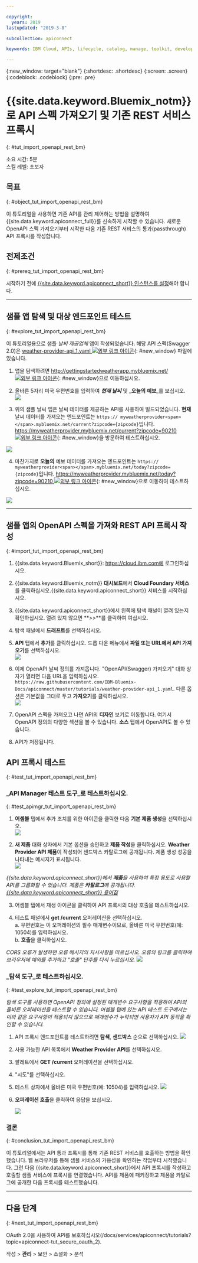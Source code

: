 ```yaml
---

copyright:
  years: 2019
lastupdated: "2019-3-8"

subcollection: apiconnect

keywords: IBM Cloud, APIs, lifecycle, catalog, manage, toolkit, develop, dev portal, tutorial

---
```


{:new_window: target="blank"}
{:shortdesc: .shortdesc}
{:screen: .screen}
{:codeblock: .codeblock}
{:pre: .pre}

# {{site.data.keyword.Bluemix_notm}}로 API 스펙 가져오기 및 기존 REST 서비스 프록시
{: #tut_import_openapi_rest_bm}

소요 시간: 5분  
스킬 레벨: 초보자  

## 목표
{: #object_tut_import_openapi_rest_bm}

이 튜토리얼을 사용하면 기존 API를 관리 제어하는 방법을 설명하여 {{site.data.keyword.apiconnect_full}}를 신속하게 시작할 수 있습니다. 새로운 OpenAPI 스펙 가져오기부터 시작한 다음 기존 REST 서비스의 통과(passthrough) API 프록시를 작성합니다.

## 전제조건
{: #prereq_tut_import_openapi_rest_bm}

시작하기 전에 [{{site.data.keyword.apiconnect_short}} 인스턴스를 설정](/docs/services/apiconnect/tutorials?topic=apiconnect-tut_prereq_set_up_apic_instance)해야 합니다.

---


## 샘플 앱 탐색 및 대상 엔드포인트 테스트
{: #explore_tut_import_openapi_rest_bm}

이 튜토리얼용으로 샘플 _날씨 제공업체_ 앱이 작성되었습니다. 해당 API 스펙(Swagger 2.0)은 [weather-provider-api_1.yaml ![외부 링크 아이콘](../icons/launch-glyph.svg "외부 링크 아이콘")](https://raw.githubusercontent.com/IBM-Bluemix-Docs/apiconnect/master/tutorials/weather-provider-api_1.yaml){: #new_window} 파일에 있습니다.

1. 앱을 탐색하려면 [http://gettingstartedweatherapp.mybluemix.net/ ![외부 링크 아이콘](../icons/launch-glyph.svg "외부 링크 아이콘")](http://gettingstartedweatherapp.mybluemix.net/){: #new_window}으로 이동하십시오.  
2. 올바른 5자리 미국 우편번호를 입력하여 _**현재 날씨**_ 및 _**오늘의 예보**_를 보십시오.  
![](images/explore-weatherapp-1.png)

3. 위의 샘플 날씨 앱은 날씨 데이터를 제공하는 API를 사용하여 빌드되었습니다. **현재** 날씨 데이터를 가져오는 엔드포인트는 `https:// myweatherprovider<span></span>.mybluemix.net/current?zipcode={zipcode}`입니다. [https://myweatherprovider.mybluemix.net/current?zipcode=90210 ![외부 링크 아이콘](../icons/launch-glyph.svg "외부 링크 아이콘")](https://myweatherprovider.mybluemix.net/current?zipcode=90210){: #new_window}을 방문하여 테스트하십시오.  

  ![](images/explore-weatherapp-2.png)

4. 마찬가지로 **오늘의** 예보 데이터를 가져오는 엔드포인트는 `https:// myweatherprovider<span></span>.mybluemix.net/today?zipcode={zipcode}`입니다. [https://myweatherprovider.mybluemix.net/today?zipcode=90210 ![외부 링크 아이콘](../icons/launch-glyph.svg "외부 링크 아이콘")](https://myweatherprovider.mybluemix.net/today?zipcode=90210){: #new_window}으로 이동하여 테스트하십시오.  

  ![](images/explore-weatherapp-3.png)


---

## 샘플 앱의 OpenAPI 스펙을 가져와 REST API 프록시 작성
{: #import_tut_import_openapi_rest_bm}

1. {{site.data.keyword.Bluemix_short}}: https://cloud.ibm.com에 로그인하십시오.
2. {{site.data.keyword.Bluemix_notm}} **대시보드**에서 **Cloud Foundary 서비스**를 클릭하십시오.{{site.data.keyword.apiconnect_short}} 서비스를 시작하십시오. 
3. {{site.data.keyword.apiconnect_short}}에서 왼쪽에 탐색 패널이 열려 있는지 확인하십시오. 열려 있지 않으면 **>>**를 클릭하여 여십시오.  
4. 탐색 패널에서 **드래프트**를 선택하십시오.   
5. **API** 탭에서 **추가**를 클릭하십시오. 드롭 다운 메뉴에서 **파일 또는 URL에서 API 가져오기**를 선택하십시오.  
     ![](images/import-1.png)

6. 이제 OpenAPI 날씨 정의를 가져옵니다. "OpenAPI(Swagger) 가져오기" 대화 상자가 열리면 다음 URL을 입력하십시오.
`https://raw.githubusercontent.com/IBM-Bluemix-Docs/apiconnect/master/tutorials/weather-provider-api_1.yaml`. 다른 옵션은 기본값을 그대로 두고 **가져오기**를 클릭하십시오.  
    ![](images/import-2.png)  

7. OpenAPI 스펙을 가져오고 나면 API의 **디자인** 보기로 이동합니다. 여기서 OpenAPI 정의의 다양한 섹션을 볼 수 있습니다. **소스** 탭에서 OpenAPI도 볼 수 있습니다.

8. API가 저장됩니다. 


## API 프록시 테스트
{: #test_tut_import_openapi_rest_bm}

### _API Manager 테스트 도구_로 테스트하십시오.
{: #test_apimgr_tut_import_openapi_rest_bm}

1. **어셈블** 탭에서 추가 조치를 위한 아이콘을 클릭한 다음 **기본 제품 생성**을 선택하십시오.  
  ![](images/generate-default-product-3.png)   

2. **새 제품** 대화 상자에서 기본 옵션을 승인하고 **제품 작성**을 클릭하십시오. **Weather Provider API 제품**이 작성되어 샌드박스 카탈로그에 공개됩니다. 제품 생성 성공을 나타내는 메시지가 표시됩니다.  
  ![](images/generate-default-product-2.png)  


  _{{site.data.keyword.apiconnect_short}}에서 **제품**을 사용하여 특정 용도로 사용할 API를 그룹화할 수 있습니다. 제품은 **카탈로그**에 공개됩니다.  [{{site.data.keyword.apiconnect_short}} 용어집](../apic_glossary.html)_

3. 어셈블 탭에서 재생 아이콘을 클릭하여 API 프록시의 대상 호출을 테스트하십시오.

4. 테스트 패널에서 **get /current** 오퍼레이션을 선택하십시오.  
    a. 우편번호는 이 오퍼레이션의 필수 매개변수이므로, 올바른 미국 우편번호(예: 10504)를 입력하십시오.  
    b. **호출**을 클릭하십시오.   

_CORS 오류가 발생하면 오류 메시지의 지시사항을 따르십시오. 오류의 링크를 클릭하여 브라우저에 예외를 추가하고 "호출" 단추를 다시 누르십시오._
    ![](images/test-invoke-all.png)


### _탐색 도구_로 테스트하십시오.
{: #test_explore_tut_import_openapi_rest_bm}

_탐색 도구를 사용하면 OpenAPI 정의에 설정된 매개변수 요구사항을 적용하여 API의 올바른 오퍼레이션을 테스트할 수 있습니다. 어셈블 탭에 있는 API 테스트 도구에서는 이와 같은 요구사항이 적용되지 않으므로 매개변수가 누락되면 사용자가 API 동작을 확인할 수 있습니다._

1. API 프록시 엔드포인트를 테스트하려면 **탐색**, **샌드박스** 순으로 선택하십시오.
    ![](images/test-explore-1.png)
2. 사용 가능한 API 목록에서 **Weather Provider API**를 선택하십시오. 
3. 팔레트에서 **GET /current** 오퍼레이션을 선택하십시오.
4. "시도"를 선택하십시오.  
5. 테스트 상자에서 올바른 미국 우편번호(예: 10504)를 입력하십시오. ![](images/test-explore-2.png)
6. **오퍼레이션 호출**을 클릭하여 응답을 보십시오.

    ![](images/test-explore-3h.png)


### 결론
{: #conclusion_tut_import_openapi_rest_bm}

이 튜토리얼에서는 API 통과 프록시를 통해 기존 REST 서비스를 호출하는 방법을 확인했습니다. 웹 브라우저를 통해 샘플 서비스의 가용성을 확인하는 작업부터 시작했습니다. 그런 다음 {{site.data.keyword.apiconnect_short}}에서 API 프록시를 작성하고 호출할 샘플 서비스에 프록시를 연결했습니다. API를 제품에 패키징하고 제품을 카탈로그에 공개한 다음 프록시를 테스트했습니다.

---

## 다음 단계
{: #next_tut_import_openapi_rest_bm}

OAuth 2.0을 사용하여 API를 보호하십시오(/docs/services/apiconnect/tutorials?topic=apiconnect-tut_secure_oauth_2).

작성 > **관리** > 보안 > 소셜화 > 분석

